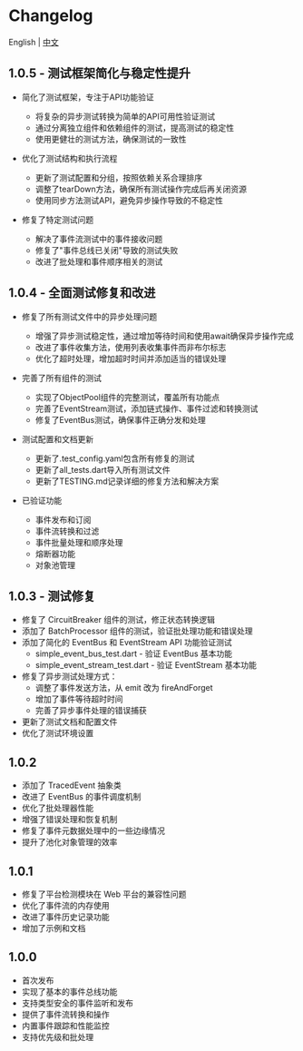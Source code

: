 # Changelog

English | [中文](CHANGELOG_zh.md)

## 1.0.5 - 测试框架简化与稳定性提升

- 简化了测试框架，专注于API功能验证
  - 将复杂的异步测试转换为简单的API可用性验证测试
  - 通过分离独立组件和依赖组件的测试，提高测试的稳定性
  - 使用更健壮的测试方法，确保测试的一致性

- 优化了测试结构和执行流程
  - 更新了测试配置和分组，按照依赖关系合理排序
  - 调整了tearDown方法，确保所有测试操作完成后再关闭资源
  - 使用同步方法测试API，避免异步操作导致的不稳定性

- 修复了特定测试问题
  - 解决了事件流测试中的事件接收问题
  - 修复了"事件总线已关闭"导致的测试失败
  - 改进了批处理和事件顺序相关的测试

## 1.0.4 - 全面测试修复和改进

- 修复了所有测试文件中的异步处理问题
  - 增强了异步测试稳定性，通过增加等待时间和使用await确保异步操作完成
  - 改进了事件收集方法，使用列表收集事件而非布尔标志
  - 优化了超时处理，增加超时时间并添加适当的错误处理
  
- 完善了所有组件的测试
  - 实现了ObjectPool组件的完整测试，覆盖所有功能点
  - 完善了EventStream测试，添加链式操作、事件过滤和转换测试
  - 修复了EventBus测试，确保事件正确分发和处理

- 测试配置和文档更新
  - 更新了.test_config.yaml包含所有修复的测试
  - 更新了all_tests.dart导入所有测试文件
  - 更新了TESTING.md记录详细的修复方法和解决方案

- 已验证功能
  - 事件发布和订阅
  - 事件流转换和过滤
  - 事件批量处理和顺序处理
  - 熔断器功能
  - 对象池管理

## 1.0.3 - 测试修复

- 修复了 CircuitBreaker 组件的测试，修正状态转换逻辑
- 添加了 BatchProcessor 组件的测试，验证批处理功能和错误处理
- 添加了简化的 EventBus 和 EventStream API 功能验证测试
  - simple_event_bus_test.dart - 验证 EventBus 基本功能
  - simple_event_stream_test.dart - 验证 EventStream 基本功能
- 修复了异步测试处理方式：
  - 调整了事件发送方法，从 emit 改为 fireAndForget
  - 增加了事件等待超时时间
  - 完善了异步事件处理的错误捕获
- 更新了测试文档和配置文件
- 优化了测试环境设置

## 1.0.2

- 添加了 TracedEvent 抽象类
- 改进了 EventBus 的事件调度机制
- 优化了批处理器性能
- 增强了错误处理和恢复机制
- 修复了事件元数据处理中的一些边缘情况
- 提升了池化对象管理的效率

## 1.0.1

- 修复了平台检测模块在 Web 平台的兼容性问题
- 优化了事件流的内存使用
- 改进了事件历史记录功能
- 增加了示例和文档

## 1.0.0

- 首次发布
- 实现了基本的事件总线功能
- 支持类型安全的事件监听和发布
- 提供了事件流转换和操作
- 内置事件跟踪和性能监控
- 支持优先级和批处理
